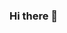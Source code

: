 ### Hi there 👋

<!--
**excerebrose/excerebrose** is a ✨ _special_ ✨ repository because its `README.md` (this file) appears on your GitHub profile.

Here are some ideas to get you started:

- 🔭 I’m the Founder of Edjo Labs which built Provenance, a misinformation detection platform
- 🧠 I'm helping the Human Protocol Foundation build out tools that augment machine intelligence using the power of humans
- 🌱 I’m currently learning how to be humble
- 👯 I’m looking to collaborate on projects combining Motorcycles & AI
- 💬 Ask me about how my India -> UK trip by road planning is going
- 📫 How to reach me: harjyotsingh.com
- 😄 Pronouns: hey/He/She/It whatever is fine
-->
